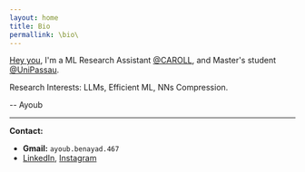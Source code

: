 ```yaml
---
layout: home
title: Bio
permallink: \bio\
---
```



[Hey you](https://www.youtube.com/watch?v=c-MU_5VkjtE), 
I'm a ML Research Assistant [@CAROLL](https://ca-roll.github.io/), and Master's student
[@UniPassau](https://www.uni-passau.de/en/msc-compmaths).

Research Interests: LLMs, Efficient ML, NNs Compression.

-- Ayoub

---
**Contact:**

* **Gmail:** `ayoub.benayad.467`
* [LinkedIn](https://www.linkedin.com/in/eigenAyoub/), 
  [Instagram](https://www.instagram.com/curl.ayoub/)
